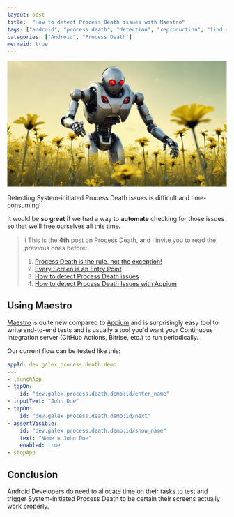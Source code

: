 ```yaml
---
layout: post
title:  "How to detect Process Death issues with Maestro"
tags: ["android", "process death", "detection", "reproduction", "find out", "appium", "automation", "QA"]
categories: ["Android", "Process Death"]
mermaid: true
---
```


![Detective board](/assets/img/robot-looking-for-bugs.png)

Detecting System-initiated Process Death issues is difficult and time-consuming!

It would be **so great** if we had a way to **automate** checking for those issues so that we'll free ourselves all this time.

> ℹ️ This is the **4th** post on Process Death, and I invite you to read the previous ones before:
> 1. [Process Death is the rule, not the exception!](https://galex.dev/posts/process-death-is-the-rule-not-the-exception/)
> 2. [Every Screen is an Entry Point](https://galex.dev/posts/every-screen-is-an-entry-point/)
> 3. [How to detect Process Death issues](https://galex.dev/posts/how-to-detect-process-death-issues/)
> 4. [How to detect Process Death Issues with Appium]()


## Using Maestro

[Maestro](https://github.com/mobile-dev-inc/maestro) is quite new compared to [Appium](http://appium.io/docs/en/latest/) and is surprisingly easy tool to write end-to-end tests and is usually a tool you'd want your Continuous Integration server (GitHub Actions, Bitrise, etc.) to run periodically.

Our current flow can be tested like this:

```yaml
appId: dev.galex.process.death.demo
---
- launchApp
- tapOn:
    id: "dev.galex.process.death.demo:id/enter_name"
- inputText: "John Doe"
- tapOn:
    id: "dev.galex.process.death.demo:id/next"
- assertVisible:
    id: "dev.galex.process.death.demo:id/show_name"
    text: "Name = John Doe"
    enabled: true
- stopApp
```

## Conclusion


Android Developers do need to allocate time on their tasks to test and trigger System-initiated Process Death to be certain their screens actually work properly.




